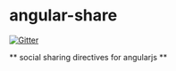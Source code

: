 # angular-share

[![Gitter](https://badges.gitter.im/Hichem-elAbassi/angular-share.svg)](https://gitter.im/Hichem-elAbassi/angular-share?utm_source=badge&utm_medium=badge&utm_campaign=pr-badge&utm_content=badge)

** social sharing directives for angularjs **
